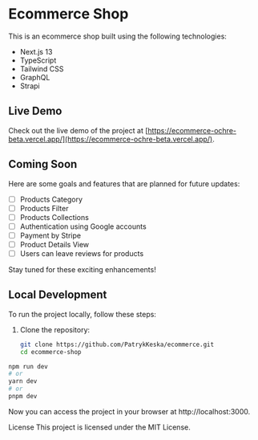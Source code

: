 # Ecommerce Shop

This is an ecommerce shop built using the following technologies:

- Next.js 13
- TypeScript
- Tailwind CSS
- GraphQL
- Strapi

## Live Demo

Check out the live demo of the project at [https://ecommerce-ochre-beta.vercel.app/](https://ecommerce-ochre-beta.vercel.app/).

## Coming Soon

Here are some goals and features that are planned for future updates:

- [ ] Products Category
- [ ] Products Filter
- [ ] Products Collections
- [ ] Authentication using Google accounts
- [ ] Payment by Stripe
- [ ] Product Details View
- [ ] Users can leave reviews for products

Stay tuned for these exciting enhancements!

## Local Development

To run the project locally, follow these steps:

1. Clone the repository:

   ```bash
   git clone https://github.com/PatrykKeska/ecommerce.git
   cd ecommerce-shop

   ```

```bash
npm run dev
# or
yarn dev
# or
pnpm dev
```

Now you can access the project in your browser at http://localhost:3000.

License
This project is licensed under the MIT License.
